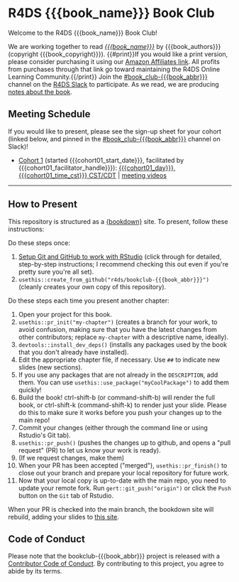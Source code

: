 # R4DS {{{book_name}}} Book Club

Welcome to the R4DS {{{book_name}}} Book Club!

We are working together to read [_{{{book_name}}}_]({{{book_url}}}) by {{{book_authors}}} (copyright {{{book_copyright}}}).
{{#print}}If you would like a print version, please consider purchasing it using our [Amazon Affiliates link]({{{print_url}}}). All profits from purchases through that link go toward maintaining the R4DS Online Learning Community.{{/print}}
Join the [#book_club-{{{book_abbr}}}](https://rfordatascience.slack.com/archives/{{{book_channel_id}}}) channel on the [R4DS Slack](https://r4ds.io/join) to participate.
As we read, we are producing [notes about the book](https://r4ds.io/{{{book_abbr}}}).

## Meeting Schedule

If you would like to present, please see the sign-up sheet for your cohort (linked below, and pinned in the [#book_club-{{{book_abbr}}}](https://rfordatascience.slack.com/archives/{{{book_channel_id}}}) channel on Slack)!

- [Cohort 1]({{{cohort01_signup_url}}}) (started {{{cohort01_start_date}}}, facilitated by {{{cohort01_facilitator_handle}}}): [{{{cohort01_day}}}, {{{cohort01_time_cst}}} CST/CDT]({{{cohort01_timeanddate_url}}}) | [meeting videos]({{{cohort01_youtube}}})

<hr>


## How to Present

This repository is structured as a [{bookdown}](https://CRAN.R-project.org/package=bookdown) site.
To present, follow these instructions:

Do these steps once:

1. [Setup Git and GitHub to work with RStudio](https://github.com/r4ds/bookclub-setup) (click through for detailed, step-by-step instructions; I recommend checking this out even if you're pretty sure you're all set).
2. `usethis::create_from_github("r4ds/bookclub-{{{book_abbr}}}")` (cleanly creates your own copy of this repository).

Do these steps each time you present another chapter:

1. Open your project for this book.
2. `usethis::pr_init("my-chapter")` (creates a branch for your work, to avoid confusion, making sure that you have the latest changes from other contributors; replace `my-chapter` with a descriptive name, ideally).
3. `devtools::install_dev_deps()` (installs any packages used by the book that you don't already have installed).
4. Edit the appropriate chapter file, if necessary. Use `##` to indicate new slides (new sections).
5. If you use any packages that are not already in the `DESCRIPTION`, add them. You can use `usethis::use_package("myCoolPackage")` to add them quickly!
6. Build the book! ctrl-shift-b (or command-shift-b) will render the full book, or ctrl-shift-k (command-shift-k) to render just your slide. Please do this to make sure it works before you push your changes up to the main repo!
7. Commit your changes (either through the command line or using Rstudio's Git tab).
8. `usethis::pr_push()` (pushes the changes up to github, and opens a "pull request" (PR) to let us know your work is ready).
9. (If we request changes, make them)
10. When your PR has been accepted ("merged"), `usethis::pr_finish()` to close out your branch and prepare your local repository for future work.
11. Now that your local copy is up-to-date with the main repo, you need to update your remote fork. Run `gert::git_push("origin")` or click the `Push` button on the `Git` tab of Rstudio.

When your PR is checked into the main branch, the bookdown site will rebuild, adding your slides to [this site](https://r4ds.io/{{{book_abbr}}}).


## Code of Conduct

Please note that the bookclub-{{{book_abbr}}} project is released with a [Contributor Code of Conduct](https://contributor-covenant.org/version/2/1/CODE_OF_CONDUCT.html). By contributing to this project, you agree to abide by its terms.

